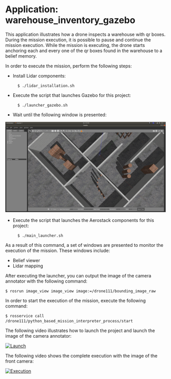 # Application: warehouse_inventory_gazebo

This application illustrates how a drone inspects a warehouse with qr boxes. During the mission execution, it is possible to pause and continue the mission execution. While the mission is executing, the drone starts anchoring each and every one of the qr boxes found in the warehouse to a belief memory.

In order to execute the mission, perform the following steps:

- Install Lidar components:

        $ ./lidar_installation.sh

- Execute the script that launches Gazebo for this project:

        $ ./launcher_gazebo.sh


- Wait until the following window is presented:

<img src="https://github.com/aerostack/rooms_exploration_gazebo/blob/master/doc/gazeborooms.png" width=600>

- Execute the script that launches the Aerostack components for this project:

        $ ./main_launcher.sh

As a result of this command, a set of windows are presented to monitor the execution of the mission. These windows include:
- Belief viewer
- Lidar mapping

After executing the launcher, you can output the image of the camera annotator with the following command:

	$ rosrun image_view image_view image:=/drone111/bounding_image_raw

In order to start the execution of the mission, execute the following command:

	$ rosservice call /drone111/python_based_mission_interpreter_process/start

The following video illustrates how to launch the project and launch the image of the camera annotator:

[ ![Launch](https://i.ibb.co/ynTHByL/launchrooms2.png)](https://youtu.be/IdEvMZlUEtU)

The following video shows the complete execution with the image of the front camera:

[ ![Execution](https://i.ibb.co/By0zwJx/exerooms.png)](https://youtu.be/Xy_SXFRmRs0)


